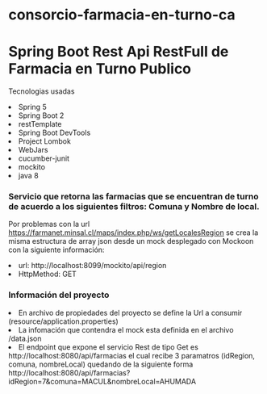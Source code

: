 # consorcio-farmacia-en-turno-ca


# Spring Boot Rest Api RestFull de Farmacia en Turno Publico

Tecnologias usadas
  <li>Spring 5
  <li>Spring Boot 2 
  <li>restTemplate
  <li>Spring Boot DevTools 
  <li>Project Lombok
  <li>WebJars
  <li>cucumber-junit
  <li>mockito
  <li>java 8
 

### Servicio que retorna las farmacias que se encuentran de turno de acuerdo a los siguientes filtros: Comuna y Nombre de local.

Por problemas con la url https://farmanet.minsal.cl/maps/index.php/ws/getLocalesRegion se crea la misma estructura de array json desde un mock desplegado con Mockoon con la siguiente información:
  <li>url: http://localhost:8099/mockito/api/region
  <li>HttpMethod: GET
    
### Información del proyecto 

<li>En archivo de propiedades del proyecto se define la Url a consumir (resource/application.properties)
<li>La infomación que contendra el mock esta definida en el archivo /data.json  
<li>El endpoint que expone el servicio Rest de tipo Get es http://localhost:8080/api/farmacias
  el cual recibe 3 paramatros (idRegion, comuna, nombreLocal) quedando de la siguiente forma http://localhost:8080/api/farmacias?idRegion=7&comuna=MACUL&nombreLocal=AHUMADA

